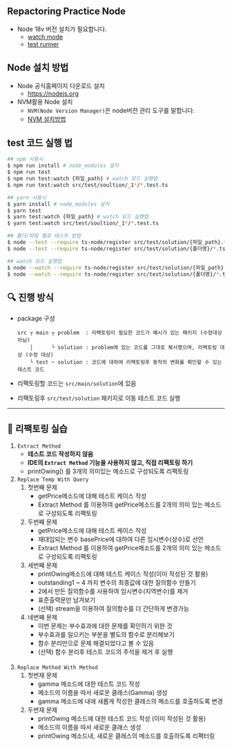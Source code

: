 ## Repactoring Practice Node
- Node 18v 버전 설치가 필요합니다.
   - [watch mode](https://nodejs.org/en/blog/release/v18.11.0/)
   - [test runner](https://nodejs.org/dist/latest-v18.x/docs/api/test.html)

## Node 설치 방법
- Node 공식홈페이지 다운로드 설치
    - https://nodejs.org
- NVM활용 Node 설치
  - `NVM(Node Version Manager)`은 node버전 관리 도구를 말합니다.
  - [NVM 설치방법](https://github.com/june2/refactoring-practice-node/blob/main/README_NVM.md)
  
## test 코드 실행 법
```sh
## npm 사용시
$ npm run install # node_modules 설치
$ npm run test
$ npm run test:watch {파일_path} # watch 모드 실행법
$ npm run test:watch src/test/soultion/_1*/*.test.ts

## yarn 사용시
$ yarn install # node_modules 설치
$ yarn test 
$ yarn test:watch {파일_path} # watch 모드 실행법
$ yarn test:watch src/test/soultion/_1*/*.test.ts
```

```sh
## 폴더/파일 별로 테스트 방법
$ node --test --require ts-node/register src/test/solution/{파일_path}.ts
$ node --test --require ts-node/register src/test/solution/{폴더명}/*.ts

## watch 모드 실행법
$ node --watch --require ts-node/register src/test/solution/{파일_path}.ts
$ node --watch --require ts-node/register src/test/solution/{폴더명}/*.ts
```

## 🔍 진행 방식

- package 구성

  ```
  src ┬ main ┬ problem  : 리팩토링이 필요한 코드가 예시가 있는 패키지 (수정대상 아님) 
      │      └ solution : problem에 있는 코드를 그대로 복사했으며, 리팩토링 대상 (수정 대상)
      └ test ─ solution : 코드에 대하여 리팩토링후 동작의 변화를 확인할 수 있는 테스트 코드 
  ```
- 리팩토링할 코드는 `src/main/solution`에 있음
  <br>
- 리팩토링후 `src/test/solution` 패키지로 이동 테스트 코드 실행

---

## 🚀 리팩토링 실습

1. `Extract Method`
   - **테스트 코드 작성하지 않음**
   - **IDE의 `Extract Method` 기능을 사용하지 않고, 직접 리팩토링 하기**
   - printOwing() 를 3개의 의미있는 메소드로 구성되도록 리팩토링 
     <br>
2. `Replace Temp With Query`
   1. 첫번째 문제
      - getPrice메소드에 대해 테스트 케이스 작성
      - Extract Method 를 이용하여 getPrice메소드를 2개의 의미 있는 메소드로 구성되도록 리팩토링
   2. 두번째 문제
      - getPrice메소드에 대해 테스트 케이스 작성
      - 재대입되는 변수 basePrice에 대하여 다른 임시변수(상수)로 선언
      - Extract Method 를 이용하여 getPrice메소드를 2개의 의미 있는 메소드로 구성되도록 리팩토링
   3. 세번째 문제
      - printOwing메소드에 대해 테스트 케이스 작성(이미 작성된 것 활용)
      - outstanding1 ~ 4 까지 변수의 최종값에 대한 질의함수 만들기
      - 2에서 만든 질의함수를 사용하여 임시변수(지역변수)를 제거
      - 표준출력문만 남겨보기
      - (선택) stream을 이용하여 질의함수를 더 간단하게 변경가능
   4. 네번째 문제
      - 이번 문제는 부수효과에 대한 문제를 확인하기 위한 것
      - 부수효과를 일으키는 부분을 별도의 함수로 분리해보기
      - 함수 분리만으로 문제 해결되었다고 볼 수 있음 
      - (선택) 함수 분리후 테스트 코드의 주석을 제거 후 실행  
      <br>
3. `Replace Method With Method`
   1. 첫번재 문제
      - gamma 메소드에 대한 테스트 코드 작성
      - 메소드의 이름을 따서 새로운 클래스(Gamma) 생성
      - gamma 메소드에 내에 새롭게 작성한 클래스의 메소드를 호출하도록 변경
   2. 두번재 문제
      - printOwing 메소드에 대한 테스트 코드 작성 (이미 작성된 것 활용)
      - 메소드의 이름을 따서 새로운 클래스 생성
      - printOwing 메소드내, 새로운 클래스의 메소드를 호출하도록 리팩터링
      <br>